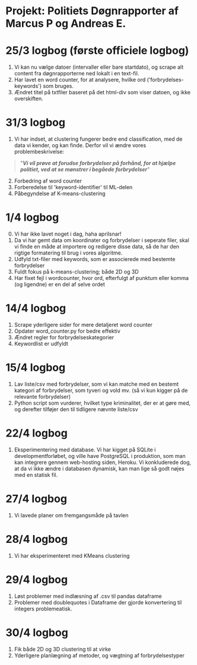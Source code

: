 # Projekt: Politiets Døgnrapporter af Marcus P og Andreas E.


# 25/3 logbog (første officiele logbog)
1) Vi kan nu vælge datoer (intervaller eller bare startdato), og scrape alt content fra døgnrapporterne ned lokalt i en text-fil. <br/>
2) Har lavet en word counter, for at analysere, hvilke ord ('forbrydelses-keywords') som bruges.
3) Ændret titel på txtfiler baseret på det html-div som viser datoen, og ikke overskiften.

# 31/3 logbog
1) Vi har indset, at clustering fungerer bedre end classification, med de data vi kender, og kan finde. Derfor vil vi ændre vores problembeskrivelse:
> "***Vi vil prøve at forudse forbrydelser på forhånd, for at hjælpe politiet, ved at se mønstrer i begåede forbrydelser***"
2) Forbedring af word counter
3) Forberedelse til 'keyword-identifier' til ML-delen
4) Påbegyndelse af K-means-clustering

# 1/4 logbog
0) Vi har ikke lavet noget i dag, haha aprilsnar!
1) Da vi har gemt data om koordinater og forbrydelser i seperate filer, skal vi finde en måde at importere og redigere disse data, så de har den rigtige formatering til brug i vores algoritme.
2) Udfyld txt-filer med keywords, som er associerede med bestemte forbrydelser
3) Fuldt fokus på k-means-clustering; både 2D og 3D
4) Har fixet fejl i wordcounter, hvor ord, efterfulgt af punktum eller komma (og ligendne) er en del af selve ordet 

# 14/4 logbog
1) Scrape yderligere sider for mere detaljeret word counter
2) Opdater word_counter.py for bedre effektiv
3) Ændret regler for forbrydelseskategorier
4) Keywordlist er udfyldt

# 15/4 logbog
1) Lav liste/csv med forbrydelser, som vi kan matche med en bestemt kategori af forbrydelser, som tyveri og vold mv. (så vi kun kigger på de relevante forbrydelser)
2) Python script som vurderer, hvilket type kriminalitet, der er at gøre med, og derefter tilføjer den til tidligere nævnte liste/csv

# 22/4 logbog
1) Eksperimentering med database. Vi har kigget på SQLite i developmentforløbet, og ville have PostgreSQL i produktion, som man kan integrere gennem web-hosting siden, Heroku. Vi konkluderede dog, at da vi ikke ændre i databasen dynamisk, kan man lige så godt nøjes med en statisk fil.

# 27/4 logbog
1) Vi lavede planer om fremgangsmåde på tavlen

# 28/4 logbog
1) Vi har eksperimenteret med KMeans clustering

# 29/4 logbog
1) Løst problemer med indlæsning af .csv til pandas dataframe
2) Problemer med doublequotes i Dataframe der gjorde konvertering til integers problemeatisk.

# 30/4 logbog
1) Fik både 2D og 3D clustering til at virke
2) Yderligere planlægning af metoder, og vægtning af forbrydelsestyper


